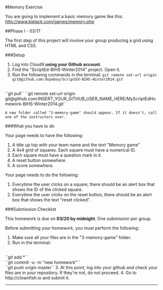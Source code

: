 #Memory Exercise

You are going to implement a basic memory game like this: http://www.kielack.com/games/memory.php

##Phase I - 03/17

The first step of this project will involve your group producing a grid using HTML and CSS.

###Setup

1. Log into Cloud9 **using your Github account**.
2. Find the "ScriptEd-BIHS-Winter2014" project. Open it.
3. Run the following commands in the terminal: 
  ``git remote set-url origin git@github.com:dopeboy/ScriptEd-BIHS-Winter2014.git``
  <br/>
  ``git pull``
  ``git remote set-url origin git@github.com:INSERT_YOUR_GITHUB_USER_NAME_HERE/MyScriptEdHomework-BIHS-Winter2014.git``

    A new folder called "3-memory-game" should appear. If it doesn't, call one of the instructors over.
 
###What you have to do

Your page needs to have the following:

1. A title up top with your team name and the text "Memory game" 
2. A 4x4 grid of squares. Each square must have a numerical ID.
3. Each square must have a question mark in it.
4. A reset button somewhere.
5. A score somewhere.

Your page needs to do the following:

1. Everytime the user clicks on a square, there should be an alert box that shows the ID of the clicked square.
2. Everytime the user clicks on the reset button, there should be an alert box that shows the text "reset clicked".


###Submission Checklist

This homework is due on **03/20 by midnight**. One submission per group.

Before submitting your homework, you must perform the following:

1. Make sure all your files are in the "3-memory-game" folder.
2. Run in the terminal: 
  <br/>
  ``git add *``
  <br/>
  ``git commit -u -m "new homework"``
  <br/>
  ``git push origin master``
3. At this point, log into your github and check your files are in your repository. If they're not, do not proceed.
4. Go to http://clownfish.io and submit it.
 
-----------------------
